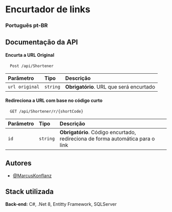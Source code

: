 
# Encurtador de links

### Português pt-BR
## Documentação da API

#### Encurta a URL Original

```http
  Post /api/Shortener
```

| Parâmetro   | Tipo       | Descrição                           |
| :---------- | :--------- | :---------------------------------- |
| `url original` | `string` | **Obrigatório**. URL que será encurtado |

#### Redireciona a URL com base no código curto

```http
  GET /api/Shortener/r/{shortCode}
```

| Parâmetro   | Tipo       | Descrição                                   |
| :---------- | :--------- | :------------------------------------------ |
| `id`      | `string` | **Obrigatório**. Código encurtado, redireciona de forma automática para o link |




## Autores

- [@MarcusKonflanz](https://github.com/MarcusKonflanz)


## Stack utilizada

**Back-end:** C#, .Net 8, Entitty Framework, SQLServer

